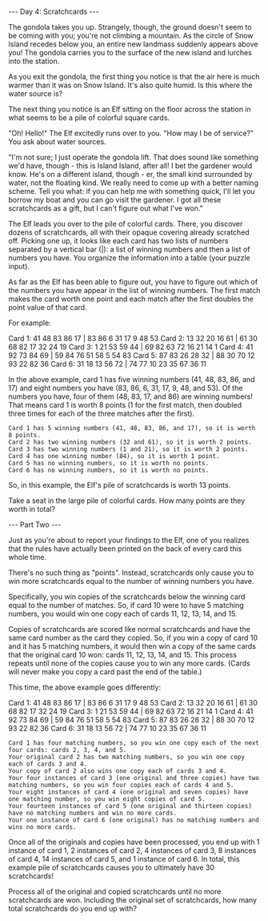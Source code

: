 --- Day 4: Scratchcards ---

The gondola takes you up. Strangely, though, the ground doesn't seem to be coming with you; you're not climbing a
mountain. As the circle of Snow Island recedes below you, an entire new landmass suddenly appears above you! The gondola
carries you to the surface of the new island and lurches into the station.

As you exit the gondola, the first thing you notice is that the air here is much warmer than it was on Snow Island. It's
also quite humid. Is this where the water source is?

The next thing you notice is an Elf sitting on the floor across the station in what seems to be a pile of colorful
square cards.

"Oh! Hello!" The Elf excitedly runs over to you. "How may I be of service?" You ask about water sources.

"I'm not sure; I just operate the gondola lift. That does sound like something we'd have, though - this is Island
Island, after all! I bet the gardener would know. He's on a different island, though - er, the small kind surrounded by
water, not the floating kind. We really need to come up with a better naming scheme. Tell you what: if you can help me
with something quick, I'll let you borrow my boat and you can go visit the gardener. I got all these scratchcards as a
gift, but I can't figure out what I've won."

The Elf leads you over to the pile of colorful cards. There, you discover dozens of scratchcards, all with their opaque
covering already scratched off. Picking one up, it looks like each card has two lists of numbers separated by a vertical
bar (|): a list of winning numbers and then a list of numbers you have. You organize the information into a table (your
puzzle input).

As far as the Elf has been able to figure out, you have to figure out which of the numbers you have appear in the list
of winning numbers. The first match makes the card worth one point and each match after the first doubles the point
value of that card.

For example:

Card 1: 41 48 83 86 17 | 83 86 6 31 17 9 48 53
Card 2: 13 32 20 16 61 | 61 30 68 82 17 32 24 19
Card 3:  1 21 53 59 44 | 69 82 63 72 16 21 14 1
Card 4: 41 92 73 84 69 | 59 84 76 51 58 5 54 83
Card 5: 87 83 26 28 32 | 88 30 70 12 93 22 82 36
Card 6: 31 18 13 56 72 | 74 77 10 23 35 67 36 11

In the above example, card 1 has five winning numbers (41, 48, 83, 86, and 17) and eight numbers you have (83, 86, 6,
31, 17, 9, 48, and 53). Of the numbers you have, four of them (48, 83, 17, and 86) are winning numbers! That means card
1 is worth 8 points (1 for the first match, then doubled three times for each of the three matches after the first).

    Card 1 has 5 winning numbers (41, 48, 83, 86, and 17), so it is worth 8 points.
    Card 2 has two winning numbers (32 and 61), so it is worth 2 points.
    Card 3 has two winning numbers (1 and 21), so it is worth 2 points.
    Card 4 has one winning number (84), so it is worth 1 point.
    Card 5 has no winning numbers, so it is worth no points.
    Card 6 has no winning numbers, so it is worth no points.

So, in this example, the Elf's pile of scratchcards is worth 13 points.

Take a seat in the large pile of colorful cards. How many points are they worth in total?

--- Part Two ---

Just as you're about to report your findings to the Elf, one of you realizes that the rules have actually been printed
on the back of every card this whole time.

There's no such thing as "points". Instead, scratchcards only cause you to win more scratchcards equal to the number of
winning numbers you have.

Specifically, you win copies of the scratchcards below the winning card equal to the number of matches. So, if card 10
were to have 5 matching numbers, you would win one copy each of cards 11, 12, 13, 14, and 15.

Copies of scratchcards are scored like normal scratchcards and have the same card number as the card they copied. So, if
you win a copy of card 10 and it has 5 matching numbers, it would then win a copy of the same cards that the original
card 10 won: cards 11, 12, 13, 14, and 15. This process repeats until none of the copies cause you to win any more
cards. (Cards will never make you copy a card past the end of the table.)

This time, the above example goes differently:

Card 1: 41 48 83 86 17 | 83 86 6 31 17 9 48 53
Card 2: 13 32 20 16 61 | 61 30 68 82 17 32 24 19
Card 3:  1 21 53 59 44 | 69 82 63 72 16 21 14 1
Card 4: 41 92 73 84 69 | 59 84 76 51 58 5 54 83
Card 5: 87 83 26 28 32 | 88 30 70 12 93 22 82 36
Card 6: 31 18 13 56 72 | 74 77 10 23 35 67 36 11

    Card 1 has four matching numbers, so you win one copy each of the next four cards: cards 2, 3, 4, and 5.
    Your original card 2 has two matching numbers, so you win one copy each of cards 3 and 4.
    Your copy of card 2 also wins one copy each of cards 3 and 4.
    Your four instances of card 3 (one original and three copies) have two matching numbers, so you win four copies each of cards 4 and 5.
    Your eight instances of card 4 (one original and seven copies) have one matching number, so you win eight copies of card 5.
    Your fourteen instances of card 5 (one original and thirteen copies) have no matching numbers and win no more cards.
    Your one instance of card 6 (one original) has no matching numbers and wins no more cards.

Once all of the originals and copies have been processed, you end up with 1 instance of card 1, 2 instances of card 2, 4
instances of card 3, 8 instances of card 4, 14 instances of card 5, and 1 instance of card 6. In total, this example
pile of scratchcards causes you to ultimately have 30 scratchcards!

Process all of the original and copied scratchcards until no more scratchcards are won. Including the original set of
scratchcards, how many total scratchcards do you end up with?
